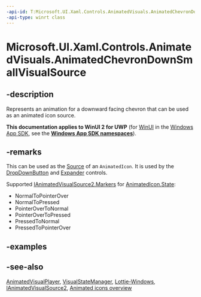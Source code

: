 ```yaml
---
-api-id: T:Microsoft.UI.Xaml.Controls.AnimatedVisuals.AnimatedChevronDownSmallVisualSource
-api-type: winrt class
---
```


# Microsoft.UI.Xaml.Controls.AnimatedVisuals.AnimatedChevronDownSmallVisualSource

<!--
public sealed class AnimatedChevronDownSmallVisualSource : Microsoft.UI.Xaml.Controls.IAnimatedVisualSource2
-->

## -description

Represents an animation for a downward facing chevron that can be used as an animated icon source.

**This documentation applies to WinUI 2 for UWP** (for [WinUI](/windows/apps/winui/winui3/) in the [Windows App SDK](/windows/apps/windows-app-sdk/), see the **[Windows App SDK namespaces](/windows/windows-app-sdk/api/winrt/)**).

## -remarks

This can be used as the [Source](../microsoft.ui.xaml.controls/animatedicon_source.md) of an `AnimatedIcon`. It is used by the [DropDownButton](../microsoft.ui.xaml.controls/dropdownbutton.md) and [Expander](../microsoft.ui.xaml.controls/expander.md) controls.

Supported [IAnimatedVisualSource2.Markers](../microsoft.ui.xaml.controls/ianimatedvisualsource2_markers.md) for [AnimatedIcon.State](../microsoft.ui.xaml.controls/animatedicon_state.md):

- NormalToPointerOver  
- NormalToPressed
- PointerOverToNormal  
- PointerOverToPressed
- PressedToNormal
- PressedToPointerOver

## -examples

## -see-also

[AnimatedVisualPlayer](../microsoft.ui.xaml.controls/animatedvisualplayer.md), [VisualStateManager](/uwp/api/windows.ui.xaml.visualstatemanager), [Lottie-Windows](/windows/communitytoolkit/animations/lottie), [IAnimatedVisualSource2](../microsoft.ui.xaml.controls/ianimatedvisualsource2.md), [Animated icons overview](/windows/apps/design/controls/animated-icon)
